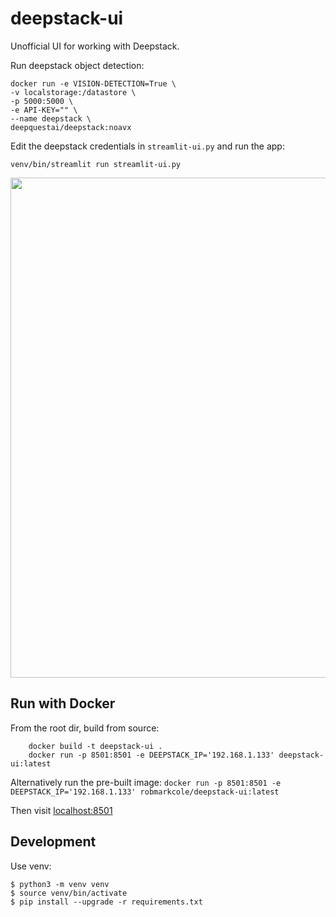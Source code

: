 # deepstack-ui
Unofficial UI for working with Deepstack.

Run deepstack object detection:

```
docker run -e VISION-DETECTION=True \
-v localstorage:/datastore \
-p 5000:5000 \
-e API-KEY="" \
--name deepstack \
deepquestai/deepstack:noavx
```

Edit the deepstack credentials in `streamlit-ui.py` and run the app:
```
venv/bin/streamlit run streamlit-ui.py
```

<p align="center">
<img src="https://github.com/robmarkcole/deepstack-ui/blob/master/usage.png" width="800">
</p>

## Run with Docker
From the root dir, build from source:
```
    docker build -t deepstack-ui .
    docker run -p 8501:8501 -e DEEPSTACK_IP='192.168.1.133' deepstack-ui:latest
```

Alternatively run the pre-built image: `docker run -p 8501:8501 -e DEEPSTACK_IP='192.168.1.133' robmarkcole/deepstack-ui:latest`

Then visit [localhost:8501](http://localhost:8501/)

## Development
Use venv:
```
$ python3 -m venv venv
$ source venv/bin/activate
$ pip install --upgrade -r requirements.txt
```